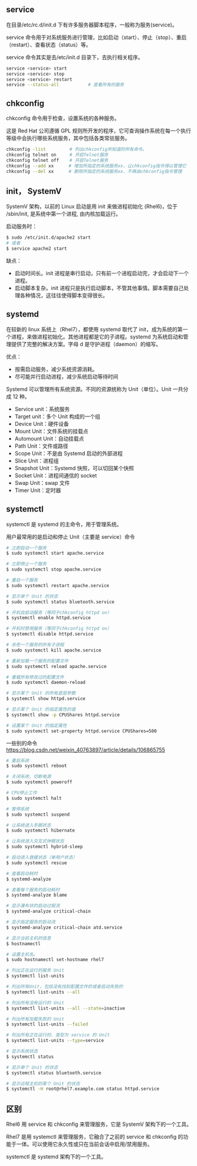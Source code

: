 ## service

在目录/etc/rc.d/init.d 下有许多服务器脚本程序，一般称为服务(service)。

service 命令用于对系统服务进行管理，比如启动（start）、停止（stop）、重启（restart）、查看状态（status）等。

service 命令其实是去/etc/init.d 目录下，去执行相关程序。

```sh
service <service> start
service <service> stop
service <service> restart
service --status-all           # 查看所有的服务
```

## chkconfig

chkconfig 命令用于检查，设置系统的各种服务。

这是 Red Hat 公司遵循 GPL 规则所开发的程序，它可查询操作系统在每一个执行等级中会执行哪些系统服务，其中包括各类常驻服务。

```sh
chkconfig -list         # 列出chkconfig所知道的所有命令。
chkconfig telnet on     # 开启Telnet服务
chkconfig telnet off    # 开启Telnet服务
chkconfig --add xx　    # 增加所指定的系统服务xx，让chkconfig指令得以管理它
chkconfig --del xx　    # 删除所指定的系统服务xx，不再由chkconfig指令管理
```

## init， SystemV

SystemV 架构，以前的 Linux 启动是用 init 来做进程初始化 (Rhel6)，位于 /sbin/init, 是系统中第一个进程, 由内核加载运行。

启动服务时：

```sh
$ sudo /etc/init.d/apache2 start
# 或者
$ service apache2 start
```

缺点：

- 启动时间长。init 进程是串行启动，只有前一个进程启动完，才会启动下一个进程。
- 启动脚本复杂。init 进程只是执行启动脚本，不管其他事情。脚本需要自己处理各种情况，这往往使得脚本变得很长。

## systemd

在较新的 linux 系统上（Rhel7），都使用 systemd 取代了 init，成为系统的第一个进程，来做进程初始化。其他进程都是它的子进程。systemd 为系统启动和管理提供了完整的解决方案。字母 d 是守护进程（daemon）的缩写。

优点：

- 按需启动服务，减少系统资源消耗。
- 尽可能并行启动进程，减少系统启动等待时间

Systemd 可以管理所有系统资源。不同的资源统称为 Unit（单位）。Unit 一共分成 12 种。

- Service unit：系统服务
- Target unit：多个 Unit 构成的一个组
- Device Unit：硬件设备
- Mount Unit：文件系统的挂载点
- Automount Unit：自动挂载点
- Path Unit：文件或路径
- Scope Unit：不是由 Systemd 启动的外部进程
- Slice Unit：进程组
- Snapshot Unit：Systemd 快照，可以切回某个快照
- Socket Unit：进程间通信的 socket
- Swap Unit：swap 文件
- Timer Unit：定时器

## systemctl

systemctl 是 systemd 的主命令，用于管理系统。

用户最常用的是启动和停止 Unit（主要是 service）命令

```sh
# 立即启动一个服务
$ sudo systemctl start apache.service

# 立即停止一个服务
$ sudo systemctl stop apache.service

# 重启一个服务
$ sudo systemctl restart apache.service

# 显示单个 Unit 的状态
$ sudo systemctl status bluetooth.service

# 开机自启动服务（等同于chkconfig httpd on）
$ systemctl enable httpd.service

# 开机时禁用服务（等同于chkconfig httpd on）
$ systemctl disable httpd.service

# 杀死一个服务的所有子进程
$ sudo systemctl kill apache.service

# 重新加载一个服务的配置文件
$ sudo systemctl reload apache.service

# 重载所有修改过的配置文件
$ sudo systemctl daemon-reload

# 显示某个 Unit 的所有底层参数
$ systemctl show httpd.service

# 显示某个 Unit 的指定属性的值
$ systemctl show -p CPUShares httpd.service

# 设置某个 Unit 的指定属性
$ sudo systemctl set-property httpd.service CPUShares=500
```

一些别的命令
<https://blog.csdn.net/weixin_40763897/article/details/106865755>

```sh
# 重启系统
$ sudo systemctl reboot

# 关闭系统，切断电源
$ sudo systemctl poweroff

# CPU停止工作
$ sudo systemctl halt

# 暂停系统
$ sudo systemctl suspend

# 让系统进入冬眠状态
$ sudo systemctl hibernate

# 让系统进入交互式休眠状态
$ sudo systemctl hybrid-sleep

# 启动进入救援状态（单用户状态）
$ sudo systemctl rescue

# 查看启动耗时
$ systemd-analyze

# 查看每个服务的启动耗时
$ systemd-analyze blame

# 显示瀑布状的启动过程流
$ systemd-analyze critical-chain

# 显示指定服务的启动流
$ systemd-analyze critical-chain atd.service

# 显示当前主机的信息
$ hostnamectl

# 设置主机名。
$ sudo hostnamectl set-hostname rhel7

# 列出正在运行的服务 Unit
$ systemctl list-units

# 列出所有Unit，包括没有找到配置文件的或者启动失败的
$ systemctl list-units --all

# 列出所有没有运行的 Unit
$ systemctl list-units --all --state=inactive

# 列出所有加载失败的 Unit
$ systemctl list-units --failed

# 列出所有正在运行的、类型为 service 的 Unit
$ systemctl list-units --type=service

# 显示系统状态
$ systemctl status

# 显示单个 Unit 的状态
$ systemctl status bluetooth.service

# 显示远程主机的某个 Unit 的状态
$ systemctl -H root@rhel7.example.com status httpd.service
```

## 区别

Rhel6 用 service 和 chkconfig 来管理服务，它是 SystemV 架构下的一个工具。

Rhel7 是用 systemctl 来管理服务，它融合了之前的 service 和 chkconfig 的功能于一体。可以使用它永久性或只在当前会话中启用/禁用服务。

systemctl 是 systemd 架构下的一个工具。
